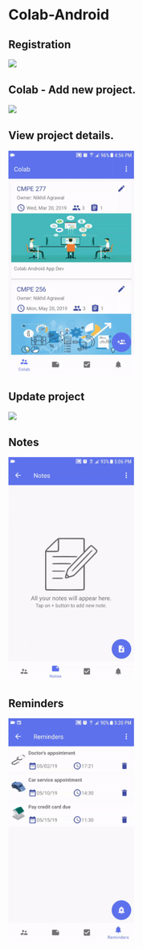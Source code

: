 # Colab-Android

## Registration
<img src = "/Demo/Registration.gif" width=250>

## Colab - Add new project.
<img src = "/Demo/Add New Project.gif" width=250>

## View project details.
<img src = "/Demo/ViewProjDetails.gif" width=250>

## Update project
<img src = "/Demo/UpdateProject.gif" width=250>

## Notes
<img src = "/Demo/Notes.gif" width=250>

## Reminders
<img src = "/Demo/Reminder.gif" width=250>


